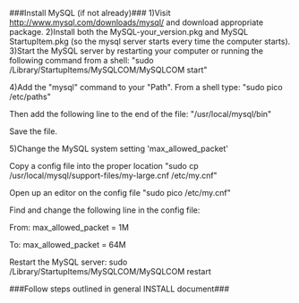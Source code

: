 ###Install MySQL (if not already)###
1)Visit http://www.mysql.com/downloads/mysql/ and download appropriate package.
2)Install both the MySQL-your_version.pkg and MySQL StartupItem.pkg (so the mysql server starts every time the computer starts). 
3)Start the MySQL server by restarting your computer or running the following command from a shell:
"sudo /Library/StartupItems/MySQLCOM/MySQLCOM start"

4)Add the "mysql" command to your "Path". 
From a shell type:
"sudo pico /etc/paths"

Then add the following line to the end of the file:
"/usr/local/mysql/bin"

Save the file.

5)Change the MySQL system setting 'max_allowed_packet'

Copy a config file into the proper location
"sudo cp /usr/local/mysql/support-files/my-large.cnf /etc/my.cnf"

Open up an editor on the config file
"sudo pico /etc/my.cnf"

Find and change the following line in the config file:

From:
max_allowed_packet = 1M

To:
max_allowed_packet = 64M

Restart the MySQL server:
sudo /Library/StartupItems/MySQLCOM/MySQLCOM restart

###Follow steps outlined in general INSTALL document###

 